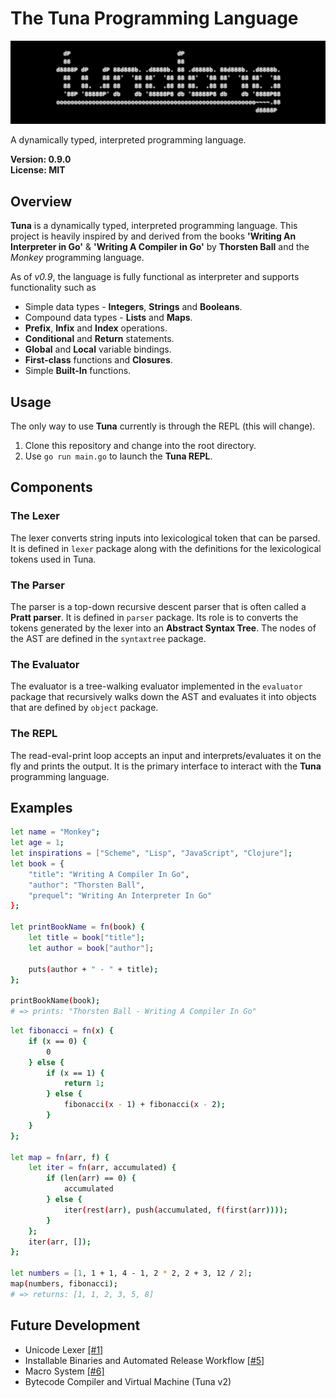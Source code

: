 # The Tuna Programming Language
![banner](banner.png)

A dynamically typed, interpreted programming language.

**Version: 0.9.0**  
**License: MIT**

## Overview
**Tuna** is a dynamically typed, interpreted programming language. This project is heavily inspired by and derived from the books **'Writing An Interpreter in Go'** & **'Writing A Compiler in Go'** by **Thorsten Ball** and the *Monkey* programming language.

As of *v0.9*, the language is fully functional as interpreter and supports functionality such as
- Simple data types - **Integers**, **Strings** and **Booleans**.
- Compound data types - **Lists** and **Maps**.
- **Prefix**, **Infix** and **Index** operations.
- **Conditional** and **Return** statements.
- **Global** and **Local** variable bindings.
- **First-class** functions and **Closures**.
- Simple **Built-In** functions.

## Usage
The only way to use **Tuna** currently is through the REPL (this will change).
1. Clone this repository and change into the root directory.
2. Use ``go run main.go`` to launch the **Tuna REPL**.

## Components

### The Lexer
The lexer converts string inputs into lexicological token that can be parsed. It is defined in ``lexer`` package along with the definitions for the lexicological tokens used in Tuna.

### The Parser
The parser is a top-down recursive descent parser that is often called a **Pratt parser**. It is defined in ``parser`` package. Its role is to converts the tokens generated by the lexer into an **Abstract Syntax Tree**. The nodes of the AST are defined in the ``syntaxtree`` package.

### The Evaluator
The evaluator is a tree-walking evaluator implemented in the ``evaluator`` package that recursively walks down the AST and evaluates it into objects that are defined by ``object`` package.

### The REPL
The read-eval-print loop accepts an input and interprets/evaluates it on the fly and prints the output. It is the primary interface to interact with the **Tuna** programming language.


## Examples
```bash
let name = "Monkey";
let age = 1;
let inspirations = ["Scheme", "Lisp", "JavaScript", "Clojure"];
let book = {
    "title": "Writing A Compiler In Go",
    "author": "Thorsten Ball",
    "prequel": "Writing An Interpreter In Go"
};

let printBookName = fn(book) {
    let title = book["title"];
    let author = book["author"];

    puts(author + " - " + title);
};

printBookName(book);
# => prints: "Thorsten Ball - Writing A Compiler In Go"
```

```bash
let fibonacci = fn(x) {
    if (x == 0) {
        0
    } else {
        if (x == 1) {
            return 1;
        } else {
            fibonacci(x - 1) + fibonacci(x - 2);
        }
    }
};

let map = fn(arr, f) {
    let iter = fn(arr, accumulated) {
        if (len(arr) == 0) {
            accumulated
        } else {
            iter(rest(arr), push(accumulated, f(first(arr))));
        }
    };
    iter(arr, []);
};

let numbers = [1, 1 + 1, 4 - 1, 2 * 2, 2 + 3, 12 / 2];
map(numbers, fibonacci);
# => returns: [1, 1, 2, 3, 5, 8]
```

## Future Development
- Unicode Lexer [[#1]](https://github.com/manishmeganathan/tuna/issues/1)
- Installable Binaries and Automated Release Workflow [[#5]](https://github.com/manishmeganathan/tuna/issues/5)
- Macro System [[#6]](https://github.com/manishmeganathan/tuna/issues/6)
- Bytecode Compiler and Virtual Machine (Tuna v2)
